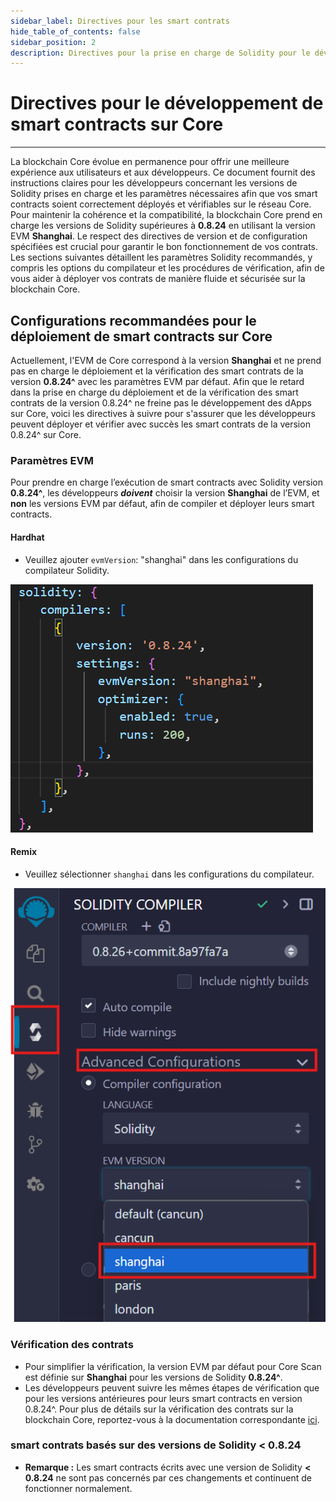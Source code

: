 ```yaml
---
sidebar_label: Directives pour les smart contrats
hide_table_of_contents: false
sidebar_position: 2
description: Directives pour la prise en charge de Solidity pour le développement de smart contrats sur Core
---
```


# Directives pour le développement de smart contracts sur Core

---

La blockchain Core évolue en permanence pour offrir une meilleure expérience aux utilisateurs et aux développeurs. Ce document fournit des instructions claires pour les développeurs concernant les versions de Solidity prises en charge et les paramètres nécessaires afin que vos smart contracts soient correctement déployés et vérifiables sur le réseau Core. Pour maintenir la cohérence et la compatibilité, la blockchain Core prend en charge les versions de Solidity supérieures à **0.8.24** en utilisant la version EVM **Shanghai**. Le respect des directives de version et de configuration spécifiées est crucial pour garantir le bon fonctionnement de vos contrats. Les sections suivantes détaillent les paramètres Solidity recommandés, y compris les options du compilateur et les procédures de vérification, afin de vous aider à déployer vos contrats de manière fluide et sécurisée sur la blockchain Core.

## Configurations recommandées pour le déploiement de smart contracts sur Core

Actuellement, l'EVM de Core correspond à la version **Shanghai** et ne prend pas en charge le déploiement et la vérification des smart contrats de la version **0.8.24^** avec les paramètres EVM par défaut. Afin que le retard dans la prise en charge du déploiement et de la vérification des smart contrats de la version 0.8.24^ ne freine pas le développement des dApps sur Core, voici les directives à suivre pour s'assurer que les développeurs peuvent déployer et vérifier avec succès les smart contrats de la version 0.8.24^ sur Core.

### Paramètres EVM

Pour prendre en charge l’exécution de smart contracts avec Solidity version **0.8.24^**, les développeurs **_doivent_** choisir la version **Shanghai** de l’EVM, et **non** les versions EVM par défaut, afin de compiler et déployer leurs smart contracts.

#### Hardhat

- Veuillez ajouter `evmVersion`: "shanghai" dans les configurations du compilateur Solidity.

![hardhat-solidity-setting](../../../../../static/img/solidity-support/hardhat-evm-setting.png)

#### Remix

- Veuillez sélectionner `shanghai` dans les configurations du compilateur.

![remix-solidity-setting](../../../../../static/img/solidity-support/remix-setting.png)

### Vérification des contrats

- Pour simplifier la vérification, la version EVM par défaut pour Core Scan est définie sur **Shanghai** pour les versions de Solidity **0.8.24^**.
- Les développeurs peuvent suivre les mêmes étapes de vérification que pour les versions antérieures pour leurs smart contracts en version 0.8.24^. Pour plus de détails sur la vérification des contrats sur la blockchain Core, reportez-vous à la documentation correspondante [ici](./contract-verify.md).

### smart contrats basés sur des versions de Solidity < 0.8.24

- **Remarque :** Les smart contracts écrits avec une version de Solidity **\< 0.8.24** ne sont pas concernés par ces changements et continuent de fonctionner normalement.
